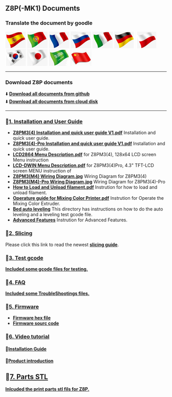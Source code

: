 ## Z8P(-MK1) Documents
### Translate the document by goodle
[![](../lanpic/ES.png)](https://github-com.translate.goog/ZONESTAR3D/Z8P/Z8P?_x_tr_sl=en&_x_tr_tl=es)
[![](../lanpic/PT.png)](https://github-com.translate.goog/ZONESTAR3D/Z8P/Z8P?_x_tr_sl=en&_x_tr_tl=pt)
[![](../lanpic/FR.png)](https://github-com.translate.goog/ZONESTAR3D/Z8P/Z8P?_x_tr_sl=en&_x_tr_tl=fr)
[![](../lanpic/RU.png)](https://github-com.translate.goog/ZONESTAR3D/Z8P/Z8P?_x_tr_sl=en&_x_tr_tl=ru)
[![](../lanpic/IT.png)](https://github-com.translate.goog/ZONESTAR3D/Z8P/Z8P?_x_tr_sl=en&_x_tr_tl=it)
[![](../lanpic/DE.png)](https://github-com.translate.goog/ZONESTAR3D/Z8P/Z8P?_x_tr_sl=en&_x_tr_tl=de)
[![](../lanpic/PL.png)](https://github-com.translate.goog/ZONESTAR3D/Z8P/Z8P?_x_tr_sl=en&_x_tr_tl=pl)
[![](../lanpic/KR.png)](https://github-com.translate.goog/ZONESTAR3D/Z8P/Z8P?_x_tr_sl=en&_x_tr_tl=ko)
[![](../lanpic/JP.png)](https://github-com.translate.goog/ZONESTAR3D/Z8P/Z8P?_x_tr_sl=en&_x_tr_tl=ja)
[![](../lanpic/SA.png)](https://github-com.translate.goog/ZONESTAR3D/Z8P/Z8P?_x_tr_sl=en&_x_tr_tl=ar)
[![](../lanpic/CN.png)](https://github-com.translate.goog/ZONESTAR3D/Z8P/Z8P?_x_tr_sl=en&_x_tr_tl=zh-CN)

-----
### Download Z8P documents
:arrow_down: [**Download all documents from github**](https://downgit.github.io/#/home?url=https://github.com/ZONESTAR3D/Z8P/tree/main/Z8P)     
:arrow_down: [**Download all documents from cloud disk**](https://www.jianguoyun.com/p/DdQhgXcQyoP1Bxjyr9IEIAA)  

-----
### :file_folder:[1. Installation and User Guide](./1.%20Installation%20and%20User%20Guide/)
- [**Z8PM3(4) Installation and quick user guide V1.pdf**](./1.%20Installation%20and%20User%20Guide/Z8PM3(4)%20Installation%20and%20quick%20user%20guide%20V1.pdf)  Installation and quick user guide.    
- [**Z8PM3(4)-Pro Installation and quick user guide V1.pdf**](./1.%20Installation%20and%20User%20Guide/Z8PM3(4)Pro%20Installation%20and%20quick%20user%20guide%20V1.pdf)  Installation and quick user guide.  
- [**LCD2864 Menu Description.pdf**](./1.%20Installation%20and%20User%20Guide/LCD12864%20Menu%20Description%20V6.pdf)  for Z8PM3(4), 128x64 LCD screen Menu instruction
- [**LCD-DWIN Menu Description.pdf**](./1.%20Installation%20and%20User%20Guide/LCD-DWIN%20MENU%20Description%20V1_2.pdf) for Z8PM3(4)Pro, 4.3" TFT-LCD screen MENU instruction of 
- [**Z8PM3(M4) Wiring Diagram.jpg**](./1.%20Installation%20and%20User%20Guide/Z8P_Wirig%20Diagram.jpg)  Wiring Diagram for Z8PM3(4)
- [**Z8PM3(M4)-Pro Wiring Diagram.jpg**](./1.%20Installation%20and%20User%20Guide/Z8P_Pro_Wirig%20Diagram.jpg)  Wiring Diagram for Z8PM3(4)-Pro  
- [**How to Load and Unload filament.pdf**](./1.%20Installation%20and%20User%20Guide/How%20to%20Load%20and%20Unload%20filament%20(LCD12864).pdf) Instrution for how to load and unload filament.  
- [**Operature guide for Mixing Color Printer.pdf**](./1.%20Installation%20and%20User%20Guide/Operature%20guide%20for%20Mixing%20Color%20Printer%20V1_2.pdf) Instrution for Operate the Mixing Color Extruder. 
- [**Bed auto leveling**](./1.%20Installation%20and%20User%20Guide/Bed%20Auto%20Leveling/) This directory has instructions on how to do the auto leveling and a leveling test gcode file. 
- [**Advanced Features**](./1.%20Installation%20and%20User%20Guide/Advanced%20Features/) Instrution for Advanced Features.  

### :file_folder:[2. Slicing](https://github.com/ZONESTAR3D/Slicing-Guide)
Please click this link to read the newest [**slicing guide**](https://github.com/ZONESTAR3D/Slicing-Guide).  

### :file_folder:[3. Test gcode](./3.%20Test%20gcode/)
[**Included some gcode files for testing.**](./3.%20Test%20gcode/)

### :file_folder:[4. FAQ](./4.%20FAQ/)
[**Included some TroubleShootings files.**](./4.%20FAQ/)

### :link:[5. Firmware](https://github.com/ZONESTAR3D/Firmware/tree/master/Z8/Z8P)   
- [**Firmware hex file**](https://github.com/ZONESTAR3D/Firmware/tree/master/Z8/Z8P)   
- [**Firmware sourc code**](https://github.com/ZONESTAR3D/source-code-for-3d-printer)

### :file_folder:[6. Video tutorial](./6.%20Video%20tutorial/readme.md)
#### :movie_camera:[**Installation Guide**](https://youtu.be/YV3dSoo5NOM)  
#### :movie_camera:[**Product introduction**](https://youtu.be/NqhwHJeaFhI)

## :file_folder:[7. Parts STL](./7.%20Parts%20STL/)
[**Inlcuded the print parts stl fils for Z8P.**](./7.%20Parts%20STL/)

